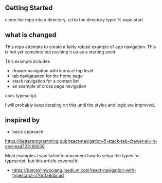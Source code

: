 ## Getting Started

clone the repo into a directory, 
cd to the directory
type:
% expo start

## what is changed

This repo attempts to create a fairly robust example of app navigation. This is not yet complete but pushing it up as a starting point.

This example includes
* drawer navigation with icons at top level
* tab navigatation for the home page 
* stack navigation for a contact list 
* an example of cross page navigation

uses typescript. 

I will probably keep iterating on this until the styles and logic are improved. 

## inspired by

* basic approach

https://betterprogramming.pub/react-navigation-5-stack-tab-drawer-all-in-one-ead723188056

Most examples I saw failed to document how to setup the types for typescript, but this article covered it.

* https://benjaminwoojang.medium.com/react-navigation-with-typescript-270dfa8d5cad


